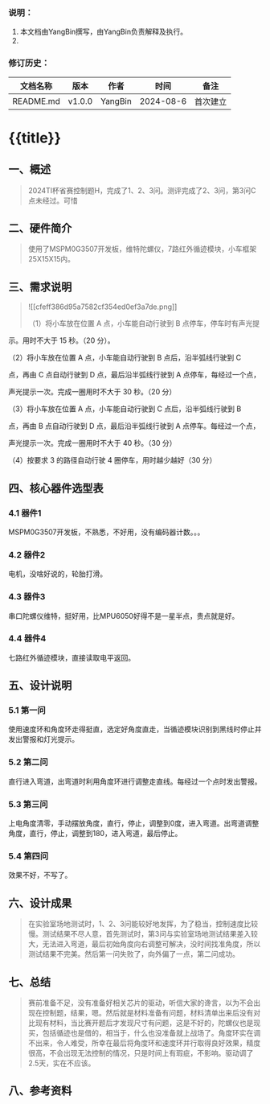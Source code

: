 ### 说明：

1. 本文档由YangBin撰写，由YangBin负责解释及执行。
2. 

### 修订历史：

| 文档名称      | 版本     | 作者      | 时间        | 备注   |
| --------- | ------ | ------- | --------- | ---- |
| README.md | v1.0.0 | YangBin | 2024-08-6 | 首次建立 |
# {{title}}

## 一、概述

>2024TI杯省赛控制题H，完成了1、2、3问。测评完成了2、3问，第3问C点未经过。可惜

## 二、硬件简介

>使用了MSPM0G3507开发板，维特陀螺仪，7路红外循迹模块，小车框架25X15X15内。

## 三、需求说明

>![[cfeff386d95a7582cf354ed0ef3a7de.png]]
>
>
>（1）将小车放在位置 A 点，小车能自动行驶到 B 点停车，停车时有声光提

示。用时不大于 15 秒。（20 分）。

（2）将小车放在位置 A 点，小车能自动行驶到 B 点后，沿半弧线行驶到 C

点，再由 C 点自动行驶到 D 点，最后沿半弧线行驶到 A 点停车，每经过一个点，

声光提示一次。完成一圈用时不大于 30 秒。（20 分）

（3）将小车放在位置 A 点，小车能自动行驶到 C 点后，沿半弧线行驶到 B

点，再由 B 点自动行驶到 D 点，最后沿半弧线行驶到 A 点停车。每经过一个点，

声光提示一次。完成一圈用时不大于 40 秒。（30 分）

（4）按要求 3 的路径自动行驶 4 圈停车，用时越少越好（30 分）

## 四、核心器件选型表

### 4.1 器件1
MSPM0G3507开发板，不熟悉，不好用，没有编码器计数。。。

### 4.2 器件2
电机，没啥好说的，轮胎打滑。

### 4.3 器件3
串口陀螺仪维特，挺好用，比MPU6050好得不是一星半点，贵点就是好。

### 4.4 器件4
七路红外循迹模块，直接读取电平返回。

## 五、设计说明

### 5.1 第一问
使用速度环和角度环走得挺直，选定好角度直走，当循迹模块识别到黑线时停止并发出警报和灯光提示。


### 5.2 第二问
直行进入弯道，出弯道时利用角度环进行调整走直线。每经过一个点时发出警报。

### 5.3 第三问
上电角度清零，手动摆放角度，直行，停止，调整到0度，进入弯道。出弯道调整角度，直行，停止，调整到180，进入弯道，最后停止。

### 5.4 第四问
效果不好，不写了。


## 六、设计成果

>在实验室场地测试时，1、2、3问能较好地发挥，为了稳当，控制速度比较慢。测试结果不尽人意，首先测试时，第3问与实验室场地测试结果差入较大，无法进入弯道，最后初始角度向右调整可解决，没时间找准角度，所以测试结果不完美。然后第一问失败了，向外偏了一点，第二问成功。


## 七、总结

>赛前准备不足，没有准备好相关芯片的驱动，听信大家的谗言，以为不会出现在控制题，结果，嗯。然后就是材料准备有问题，材料清单出来后没有对比现有材料，当比赛开题后才发现尺寸有问题，这是不好的，陀螺仪也是现买，包括循迹也是借的，相当于，什么也没准备就上战场了。角度环实在调不出来，令人难受，所幸在最后将角度环和速度环并行取得良好效果，精度很高，不会出现无法控制的情况，只是时间上有瑕疵，不影响。驱动调了2.5天，实在不应该。



## 八、参考资料